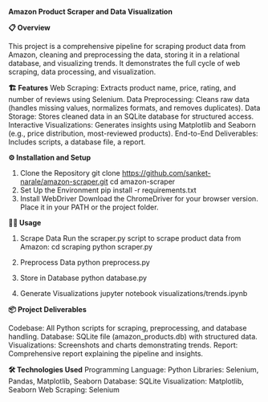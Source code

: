 **Amazon Product Scraper and Data Visualization**

**📋 Overview**

This project is a comprehensive pipeline for scraping product data from Amazon, cleaning and preprocessing the data, storing it in a relational database, and visualizing trends. It demonstrates the full cycle of web scraping, data processing, and visualization.

**🏗️ Features**
Web Scraping: Extracts product name, price, rating, and number of reviews using Selenium.
Data Preprocessing: Cleans raw data (handles missing values, normalizes formats, and removes duplicates).
Data Storage: Stores cleaned data in an SQLite database for structured access.
Interactive Visualizations: Generates insights using Matplotlib and Seaborn (e.g., price distribution, most-reviewed products).
End-to-End Deliverables: Includes scripts, a database file, a report.

**⚙️ Installation and Setup**
1. Clone the Repository
   git clone https://github.com/sanket-narale/amazon-scraper.git
cd amazon-scraper
2. Set Up the Environment
   pip install -r requirements.txt
3. Install WebDriver
   Download the ChromeDriver for your browser version.
Place it in your PATH or the project folder.

**🏃‍♂️ Usage**
1. Scrape Data
Run the scraper.py script to scrape product data from Amazon:
cd scraping
python scraper.py

2. Preprocess Data
   python preprocess.py

3. Store in Database
   python database.py

4. Generate Visualizations
   jupyter notebook visualizations/trends.ipynb

**📦 Project Deliverables**

Codebase: All Python scripts for scraping, preprocessing, and database handling.
Database: SQLite file (amazon_products.db) with structured data.
Visualizations: Screenshots and charts demonstrating trends.
Report: Comprehensive report explaining the pipeline and insights.

**🛠️ Technologies Used**
Programming Language: Python
Libraries: Selenium, Pandas, Matplotlib, Seaborn
Database: SQLite
Visualization: Matplotlib, Seaborn
Web Scraping: Selenium
